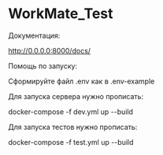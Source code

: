 # WorkMate_Test
Документация:

http://0.0.0.0:8000/docs/

Помощь по запуску:

Сформируйте файл .env как в .env-example

Для запуска сервера нужно прописать:

docker-compose -f dev.yml up --build

Для запуска тестов нужно прописать:

docker-compose -f test.yml up --build
